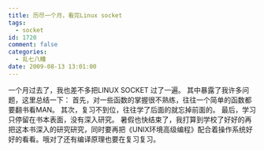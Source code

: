 ```yaml
---
title: 历尽一个月，看完Linux socket
tags:
  - socket
id: 1720
comment: false
categories:
  - 乱七八糟
date: 2009-08-13 13:01:00
---
```


一个月过去了，我也差不多把LINUX SOCKET 过了一遍。
其中暴露了我许多问题，这里总结一下：
首先，对一些函数的掌握很不熟练，往往一个简单的函数都要翻书看MAN。
其次，复习不到位，往往学了后面的就忘掉前面的。
最后，学习只停留在书本表面，没有深入研究。
暑假也快结束了，我打算到学校了好好的再把这本书深入的研究研究，同时要再把《UNIX环境高级编程》配合着操作系统好好的看看。哦对了还有编译原理也要在复习复习。